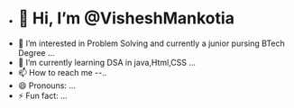 - <h1>👋 Hi, I’m @VisheshMankotia</h1>
- 👀 I’m interested in Problem Solving and currently a junior pursing BTech Degree ...
- 🌱 I’m currently learning DSA in java,Html,CSS ...<br>
- 📫 How to reach me --..
- 😄 Pronouns: ...
- ⚡ Fun fact: ...

<!---
VisheshMankotia/VisheshMankotia is a ✨ special ✨ repository because its `README.md` (this file) appears on your GitHub profile.
You can click the Preview link to take a look at your changes.
--->
